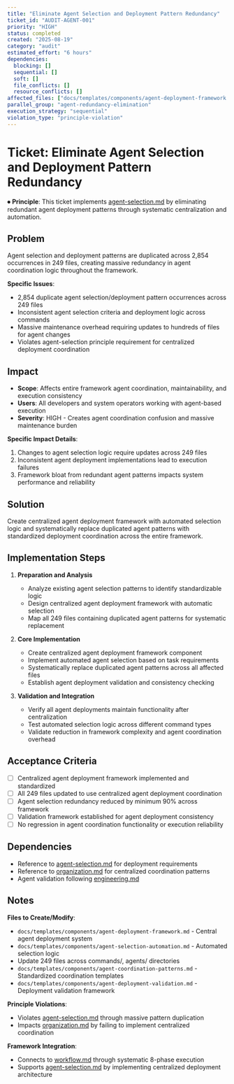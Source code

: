 ```yaml
---
title: "Eliminate Agent Selection and Deployment Pattern Redundancy"
ticket_id: "AUDIT-AGENT-001"
priority: "HIGH"
status: completed
created: "2025-08-19"
category: "audit"
estimated_effort: "6 hours"
dependencies:
  blocking: []
  sequential: []
  soft: []
  file_conflicts: []
  resource_conflicts: []
affected_files: ["docs/templates/components/agent-deployment-framework.md", "commands/*.md", "agents/*.md"]
parallel_group: "agent-redundancy-elimination"
execution_strategy: "sequential"
violation_type: "principle-violation"
---
```


# Ticket: Eliminate Agent Selection and Deployment Pattern Redundancy

⏺ **Principle**: This ticket implements [agent-selection.md](../../principles/agent-selection.md) by eliminating redundant agent deployment patterns through systematic centralization and automation.

## Problem

Agent selection and deployment patterns are duplicated across 2,854 occurrences in 249 files, creating massive redundancy in agent coordination logic throughout the framework.

**Specific Issues**:
- 2,854 duplicate agent selection/deployment pattern occurrences across 249 files
- Inconsistent agent selection criteria and deployment logic across commands
- Massive maintenance overhead requiring updates to hundreds of files for agent changes
- Violates agent-selection principle requirement for centralized deployment coordination

## Impact

- **Scope**: Affects entire framework agent coordination, maintainability, and execution consistency
- **Users**: All developers and system operators working with agent-based execution
- **Severity**: HIGH - Creates agent coordination confusion and massive maintenance burden

**Specific Impact Details**:
1. Changes to agent selection logic require updates across 249 files
2. Inconsistent agent deployment implementations lead to execution failures
3. Framework bloat from redundant agent patterns impacts system performance and reliability

## Solution

Create centralized agent deployment framework with automated selection logic and systematically replace duplicated agent patterns with standardized deployment coordination across the entire framework.

## Implementation Steps

1. **Preparation and Analysis**
   - Analyze existing agent selection patterns to identify standardizable logic
   - Design centralized agent deployment framework with automatic selection
   - Map all 249 files containing duplicated agent patterns for systematic replacement

2. **Core Implementation**
   - Create centralized agent deployment framework component
   - Implement automated agent selection based on task requirements
   - Systematically replace duplicated agent patterns across all affected files
   - Establish agent deployment validation and consistency checking

3. **Validation and Integration**
   - Verify all agent deployments maintain functionality after centralization
   - Test automated selection logic across different command types
   - Validate reduction in framework complexity and agent coordination overhead

## Acceptance Criteria

- [ ] Centralized agent deployment framework implemented and standardized
- [ ] All 249 files updated to use centralized agent deployment coordination
- [ ] Agent selection redundancy reduced by minimum 90% across framework
- [ ] Validation framework established for agent deployment consistency
- [ ] No regression in agent coordination functionality or execution reliability

## Dependencies

- Reference to [agent-selection.md](../../principles/agent-selection.md) for deployment requirements
- Reference to [organization.md](../../principles/organization.md) for centralized coordination patterns
- Agent validation following [engineering.md](../../principles/engineering.md)

## Notes

**Files to Create/Modify**:
- `docs/templates/components/agent-deployment-framework.md` - Central agent deployment system
- `docs/templates/components/agent-selection-automation.md` - Automated selection logic
- Update 249 files across commands/, agents/ directories
- `docs/templates/components/agent-coordination-patterns.md` - Standardized coordination templates
- `docs/templates/components/agent-deployment-validation.md` - Deployment validation framework

**Principle Violations**:
- Violates [agent-selection.md](../../principles/agent-selection.md) through massive pattern duplication
- Impacts [organization.md](../../principles/organization.md) by failing to implement centralized coordination

**Framework Integration**:
- Connects to [workflow.md](../../principles/workflow.md) through systematic 8-phase execution
- Supports [agent-selection.md](../../principles/agent-selection.md) by implementing centralized deployment architecture